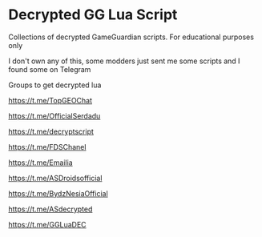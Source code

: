 # Decrypted GG Lua Script

Collections of decrypted GameGuardian scripts. For educational purposes only

I don't own any of this, some modders just sent me some scripts and I found some on Telegram

Groups to get decrypted lua

https://t.me/TopGEOChat

https://t.me/OfficialSerdadu

https://t.me/decryptscript

https://t.me/FDSChanel

https://t.me/Emailia

https://t.me/ASDroidsofficial

https://t.me/BydzNesiaOfficial

https://t.me/ASdecrypted

https://t.me/GGLuaDEC
